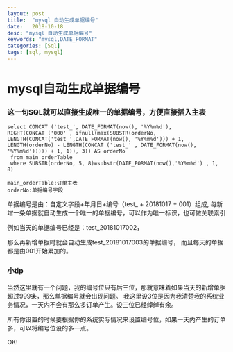 ```yaml
---
layout: post
title:  "mysql 自动生成单据编号"
date:   2018-10-18
desc: "mysql 自动生成单据编号"
keywords: "mysql,DATE_FORMAT"
categories: [Sql]
tags: [sql, mysql]
---
```



# mysql自动生成单据编号


### 这一句SQL就可以直接生成唯一的单据编号，方便直接插入主表

	select CONCAT ('test_', DATE_FORMAT(now(), '%Y%m%d'), 
	RIGHT(CONCAT ('000' , ifnull(max(SUBSTR(orderNo, LENGTH(CONCAT('test_',DATE_FORMAT(now(), '%Y%m%d'))) + 1,
	LENGTH(orderNo) - LENGTH(CONCAT ('test_' , DATE_FORMAT(now(), '%Y%m%d'))))) + 1, 1)), 3)) AS orderNo 
	 from main_orderTable 
	 where SUBSTR(orderNo, 5, 8)=substr(DATE_FORMAT(now(),'%Y%m%d') , 1, 8)

	main_orderTable:订单主表
	orderNo:单据编号字段


单据编号是由：自定义字段+年月日+编号（test_ + 20181017 + 001）组成,
每新增一条单据就自动生成一个唯一的单据编号，可以作为唯一标识，也可做关联索引

例如当天的单据编号已经是：test_20181017002，

那么再新增单据时就会自动生成test_20181017003的单据编号，
而且每天的单据都是由001开始累加的。

### 小tip

当然这里就有一个问题，我的编号位只有后三位，那就意味着如果当天的新增单据超过999条，那么单据编号就会出现问题。
我这里设3位是因为我清楚我的系统业务情况，一天内不会有那么多订单产生。设三位已经绰绰有余。

所有你设置的时候要根据你的系统实际情况来设置编号位，如果一天内产生的订单多，可以将编号位设的多一点。

OK!

